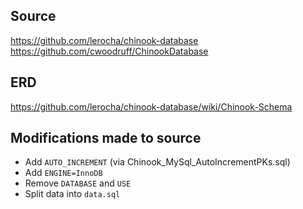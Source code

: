 ## Source
https://github.com/lerocha/chinook-database  
https://github.com/cwoodruff/ChinookDatabase

## ERD

https://github.com/lerocha/chinook-database/wiki/Chinook-Schema

## Modifications made to source

- Add `AUTO_INCREMENT` (via Chinook_MySql_AutoIncrementPKs.sql)
- Add `ENGINE=InnoDB`
- Remove `DATABASE` and `USE`
- Split data into `data.sql`

